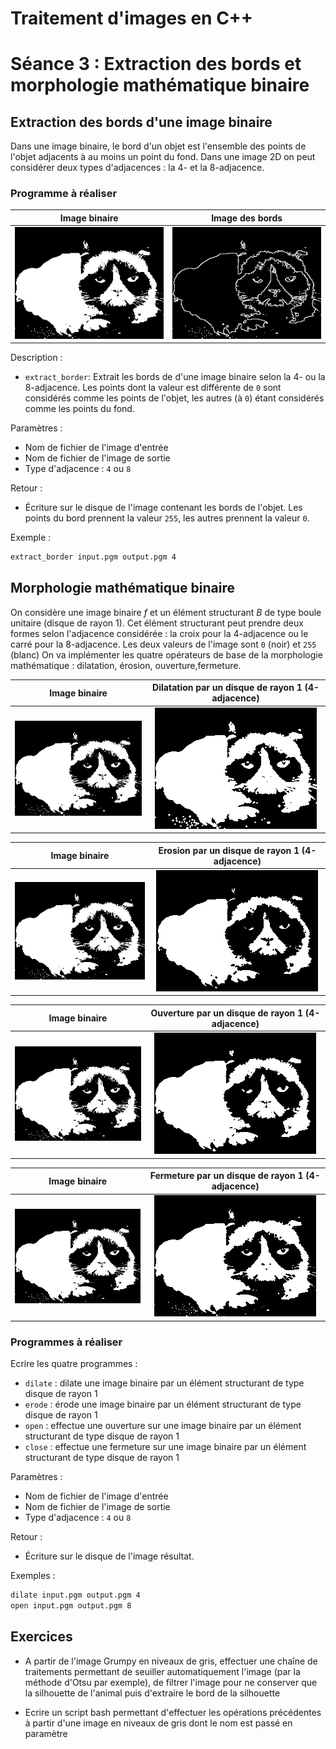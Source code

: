 # Traitement d'images en C++

# Séance 3 : Extraction des bords et morphologie mathématique binaire

## Extraction des bords d'une image binaire

Dans une image binaire, le bord d'un objet est l'ensemble des points de l'objet adjacents à au moins un point du fond.
Dans une image 2D on peut considérer deux types d'adjacences : la 4- et la 8-adjacence.

### Programme à réaliser


Image binaire |      Image des bords
:--------------:|:-----------------:
![](./img/grumpy_t.png)|![](./img/grumpy_border.png)

Description :

- `extract_border`: Extrait les bords de d'une image binaire selon la 4- ou la 8-adjacence. Les points dont la valeur est différente de `0` sont considérés comme les points de l'objet, les autres (à `0`) étant considérés comme les points du fond.

Paramètres :

- Nom de fichier de l'image d'entrée
- Nom de fichier de l'image de sortie
- Type d'adjacence : `4` ou `8` 

Retour :

- Écriture sur le disque de l'image contenant les bords de l'objet. Les points  du bord prennent la valeur `255`, les autres prennent la valeur  `0`.

Exemple :

```sh
extract_border input.pgm output.pgm 4
```

## Morphologie mathématique binaire

On considère une image binaire $`f`$ et un élément structurant $`B`$
de type boule unitaire (disque de rayon 1). Cet élément structurant peut prendre deux formes selon l'adjacence considérée : la croix pour la 4-adjacence ou le carré pour la 8-adjacence.
Les deux valeurs de l'image sont `0` (noir) et `255` (blanc)
On va implémenter les quatre opérateurs de base de la morphologie mathématique : dilatation, érosion, ouverture,fermeture.


Image binaire |      Dilatation par un disque de rayon 1 (4-adjacence)
:--------------:|:-----------------:
![](./img/grumpy_t.png)|![](./img/grumpy_dil.png)

Image binaire |      Erosion par un disque de rayon 1 (4-adjacence)
:--------------:|:-----------------:
![](./img/grumpy_t.png)|![](./img/grumpy_ero.png)


Image binaire |      Ouverture par un disque de rayon 1 (4-adjacence)
:--------------:|:-----------------:
![](./img/grumpy_t.png)|![](./img/grumpy_open.png)


Image binaire |      Fermeture par un disque de rayon 1 (4-adjacence)
:--------------:|:-----------------:
![](./img/grumpy_t.png)|![](./img/grumpy_close.png)


### Programmes à réaliser 

Ecrire les quatre programmes : 

- `dilate` : dilate une image binaire par un élément structurant de type disque de rayon 1
- `erode` : érode une image binaire par un élément structurant de type disque de rayon 1
- `open` : effectue une ouverture sur une image binaire par un élément structurant de type disque de rayon 1
- `close` : effectue une fermeture sur une image binaire par un élément structurant de type disque de rayon 1


Paramètres :

- Nom de fichier de l'image d'entrée
- Nom de fichier de l'image de sortie
- Type d'adjacence : `4` ou `8`

Retour :

- Écriture sur le disque de l'image résultat.

Exemples :

```sh
dilate input.pgm output.pgm 4
open input.pgm output.pgm 8
```

## Exercices

- A partir de l'image Grumpy en niveaux de gris, effectuer une chaîne de traitements permettant de seuiller automatiquement l'image (par la méthode d'Otsu par exemple), de filtrer l'image pour ne conserver que la silhouette de l'animal puis d'extraire le bord de la silhouette

- Ecrire un script bash permettant d'effectuer les opérations précédentes à partir d'une image en niveaux de gris dont le nom est passé en paramètre

